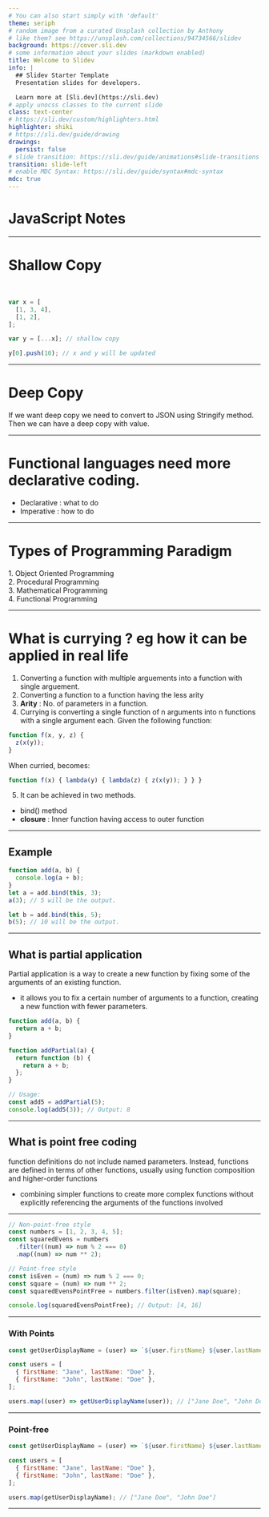 ```yaml
---
# You can also start simply with 'default'
theme: seriph
# random image from a curated Unsplash collection by Anthony
# like them? see https://unsplash.com/collections/94734566/slidev
background: https://cover.sli.dev
# some information about your slides (markdown enabled)
title: Welcome to Slidev
info: |
  ## Slidev Starter Template
  Presentation slides for developers.

  Learn more at [Sli.dev](https://sli.dev)
# apply unocss classes to the current slide
class: text-center
# https://sli.dev/custom/highlighters.html
highlighter: shiki
# https://sli.dev/guide/drawing
drawings:
  persist: false
# slide transition: https://sli.dev/guide/animations#slide-transitions
transition: slide-left
# enable MDC Syntax: https://sli.dev/guide/syntax#mdc-syntax
mdc: true
---
```


# JavaScript Notes

---

# Shallow Copy

<v-click>

<style>
/* below shows the default style */

.slidev-vclick-target {
transition: all 1000ms ease;
}

.slidev-vclick-hidden {
opacity: 0;
pointer-events: none;
}
</style>

<div class="slidev-vclick-target slidev-vclick-hidden">
Shallow copy creates copy by reference for nested array / objects.</div>

</v-click>

<v-click>

```js
var x = [
  [1, 3, 4],
  [1, 2],
];
```

</v-click>

<v-click>

```js
var y = [...x]; // shallow copy
```

</v-click>

<v-click>

```js
y[0].push(10); // x and y will be updated
```

</v-click>

---

# Deep Copy

If we want deep copy we need to convert to JSON using Stringify method. Then we can have a deep copy with value.

---

# Functional languages need more declarative coding.

- Declarative : what to do
- Imperative : how to do

---

# Types of Programming Paradigm

<v-click>

<div v-click at="+1"> 1. Object Oriented Programming </div>

</v-click>

<v-click>

<div v-click at="+2"> 2. Procedural Programming </div>

</v-click>

<v-click>

<div v-click at="+3"> 3. Mathematical Programming </div>

</v-click>

<v-click>

<div v-click at="+4"> 4. Functional Programming </div>

</v-click>

---

# What is currying ? eg how it can be applied in real life

<v-click>

1. Converting a function with multiple arguements into a function with single arguement.
2. Converting a function to a function having the less arity
3. **Arity** : No. of parameters in a function.
4. Currying is converting a single function of n arguments into n functions with a single argument each. Given the following function:

</v-click>

<v-click>

```js
function f(x, y, z) {
  z(x(y));
}
```

</v-click>

<v-click>

When curried, becomes:

```js
function f(x) { lambda(y) { lambda(z) { z(x(y)); } } }
```

</v-click>

<v-click>
 
5. It can be achieved in two methods.

- bind() method
- **closure** : Inner function having access to outer function

</v-click>

---

## Example

```js
function add(a, b) {
  console.log(a + b);
}
let a = add.bind(this, 3);
a(3); // 5 will be the output.

let b = add.bind(this, 5);
b(5); // 10 will be the output.
```

---

## What is partial application

Partial application is a way to create a new function by fixing some of the arguments of an existing function.

- it allows you to fix a certain number of arguments to a function, creating a new function with fewer parameters.

```js
function add(a, b) {
  return a + b;
}

function addPartial(a) {
  return function (b) {
    return a + b;
  };
}

// Usage:
const add5 = addPartial(5);
console.log(add5(3)); // Output: 8
```

---

## What is point free coding

function definitions do not include named parameters. Instead, functions are defined in terms of other functions, usually using function composition and higher-order functions

- combining simpler functions to create more complex functions without explicitly referencing the arguments of the functions involved

---

```js
// Non-point-free style
const numbers = [1, 2, 3, 4, 5];
const squaredEvens = numbers
  .filter((num) => num % 2 === 0)
  .map((num) => num ** 2);

// Point-free style
const isEven = (num) => num % 2 === 0;
const square = (num) => num ** 2;
const squaredEvensPointFree = numbers.filter(isEven).map(square);

console.log(squaredEvensPointFree); // Output: [4, 16]
```

---

### With Points

```js
const getUserDisplayName = (user) => `${user.firstName} ${user.lastName}`;

const users = [
  { firstName: "Jane", lastName: "Doe" },
  { firstName: "John", lastName: "Doe" },
];

users.map((user) => getUserDisplayName(user)); // ["Jane Doe", "John Doe"]
```

---

### Point-free

```js
const getUserDisplayName = (user) => `${user.firstName} ${user.lastName}`;

const users = [
  { firstName: "Jane", lastName: "Doe" },
  { firstName: "John", lastName: "Doe" },
];

users.map(getUserDisplayName); // ["Jane Doe", "John Doe"]
```

---
